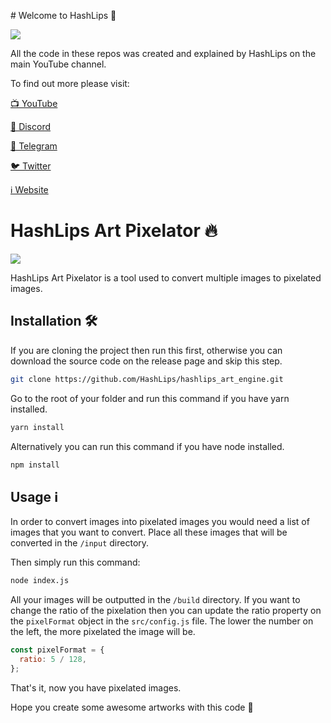 ​​# Welcome to HashLips 👄

![](https://github.com/HashLips/hashlips_art_pixelator/blob/main/logo.png)

All the code in these repos was created and explained by HashLips on the main YouTube channel.

To find out more please visit:

[📺 YouTube](https://www.youtube.com/channel/UC1LV4_VQGBJHTJjEWUmy8nA)

[👄 Discord](https://discord.com/invite/qh6MWhMJDN)

[💬 Telegram](https://t.me/hashlipsnft)

[🐦 Twitter](https://twitter.com/hashlipsnft)

[ℹ️ Website](https://hashlips.online/HashLips)

# HashLips Art Pixelator 🔥

![](https://github.com/HashLips/hashlips_art_pixelator/blob/main/banner.png)

HashLips Art Pixelator is a tool used to convert multiple images to pixelated images.

## Installation 🛠️

If you are cloning the project then run this first, otherwise you can download the source code on the release page and skip this step.

```sh
git clone https://github.com/HashLips/hashlips_art_engine.git
```

Go to the root of your folder and run this command if you have yarn installed.

```sh
yarn install
```

Alternatively you can run this command if you have node installed.

```sh
npm install
```

## Usage ℹ️

In order to convert images into pixelated images you would need a list of images that you want to convert. Place all these images that will be converted in the `/input` directory.

Then simply run this command:

```sh
node index.js
```

All your images will be outputted in the `/build` directory.
If you want to change the ratio of the pixelation then you can update the ratio property on the `pixelFormat` object in the `src/config.js` file. The lower the number on the left, the more pixelated the image will be.

```js
const pixelFormat = {
  ratio: 5 / 128,
};
```

That's it, now you have pixelated images.

Hope you create some awesome artworks with this code 👄
